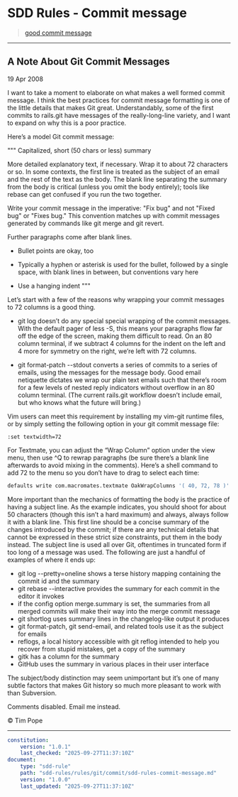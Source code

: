 # SDD Rules - Commit message

> [good commit message](http://tbaggery.com/2008/04/19/a-note-about-git-commit-messages.html)

---

## A Note About Git Commit Messages

19 Apr 2008

I want to take a moment to elaborate on what makes a well formed commit message. I think the best practices for commit message formatting is one of the little details that makes Git great. Understandably, some of the first commits to rails.git have messages of the really-long-line variety, and I want to expand on why this is a poor practice.

Here’s a model Git commit message:

"""
Capitalized, short (50 chars or less) summary

More detailed explanatory text, if necessary.  Wrap it to about 72
characters or so.  In some contexts, the first line is treated as the
subject of an email and the rest of the text as the body.  The blank
line separating the summary from the body is critical (unless you omit
the body entirely); tools like rebase can get confused if you run the
two together.

Write your commit message in the imperative: "Fix bug" and not "Fixed bug"
or "Fixes bug."  This convention matches up with commit messages generated
by commands like git merge and git revert.

Further paragraphs come after blank lines.

- Bullet points are okay, too

- Typically a hyphen or asterisk is used for the bullet, followed by a
  single space, with blank lines in between, but conventions vary here

- Use a hanging indent
"""

Let’s start with a few of the reasons why wrapping your commit messages to 72 columns is a good thing.

- git log doesn’t do any special special wrapping of the commit messages. With the default pager of less -S, this means your paragraphs flow far off the edge of the screen, making them difficult to read. On an 80 column terminal, if we subtract 4 columns for the indent on the left and 4 more for symmetry on the right, we’re left with 72 columns.

- git format-patch --stdout converts a series of commits to a series of emails, using the messages for the message body. Good email netiquette dictates we wrap our plain text emails such that there’s room for a few levels of nested reply indicators without overflow in an 80 column terminal. (The current rails.git workflow doesn’t include email, but who knows what the future will bring.)

Vim users can meet this requirement by installing my vim-git runtime files, or by simply setting the following option in your git commit message file:

`:set textwidth=72`

For Textmate, you can adjust the “Wrap Column” option under the view menu, then use ^Q to rewrap paragraphs (be sure there’s a blank line afterwards to avoid mixing in the comments). Here’s a shell command to add 72 to the menu so you don’t have to drag to select each time:

```bash
defaults write com.macromates.textmate OakWrapColumns '( 40, 72, 78 )'
```

More important than the mechanics of formatting the body is the practice of having a subject line. As the example indicates, you should shoot for about 50 characters (though this isn’t a hard maximum) and always, always follow it with a blank line. This first line should be a concise summary of the changes introduced by the commit; if there are any technical details that cannot be expressed in these strict size constraints, put them in the body instead. The subject line is used all over Git, oftentimes in truncated form if too long of a message was used. The following are just a handful of examples of where it ends up:

- git log --pretty=oneline shows a terse history mapping containing the commit id and the summary
- git rebase --interactive provides the summary for each commit in the editor it invokes
- if the config option merge.summary is set, the summaries from all merged commits will make their way into the merge commit message
- git shortlog uses summary lines in the changelog-like output it produces
- git format-patch, git send-email, and related tools use it as the subject for emails
- reflogs, a local history accessible with git reflog intended to help you recover from stupid mistakes, get a copy of the summary
- gitk has a column for the summary
- GitHub uses the summary in various places in their user interface

The subject/body distinction may seem unimportant but it’s one of many subtle factors that makes Git history so much more pleasant to work with than Subversion.

Comments disabled. Email me instead.

© Tim Pope


---

```yaml
constitution:
    version: "1.0.1"
    last_checked: "2025-09-27T11:37:10Z"
document:
    type: "sdd-rule"
    path: "sdd-rules/rules/git/commit/sdd-rules-commit-message.md"
    version: "1.0.0"
    last_updated: "2025-09-27T11:37:10Z"
```
